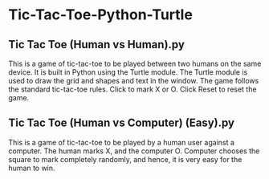 # Tic-Tac-Toe-Python-Turtle

## Tic Tac Toe (Human vs Human).py
This is a game of tic-tac-toe to be played between two humans on the same device. It is built in Python using the Turtle module. 
The Turtle module is used to draw the grid and shapes and text in the window. The game follows the standard tic-tac-toe rules. Click to mark X or O. Click Reset to reset the game.

## Tic Tac Toe (Human vs Computer) (Easy).py
This is a game of tic-tac-toe to be played by a human user against a computer. The human marks X, and the computer O. Computer chooses the square to mark completely randomly, and hence, it is very easy for the human to win.
